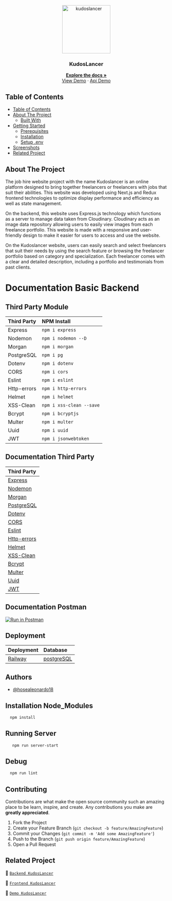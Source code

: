 <p align="center">
<div align="center">
  <img height="150" src="https://res.cloudinary.com/dklpoff31/image/upload/v1682587746/Logo_kudoslancer_sh22wb.png" alt="kudoslancer" border="0" crossorigin="anonymous"/>
</div>
  <h3 align="center">KudosLancer</h3>
  <p align="center">
    <a href="https://github.com/hosealeonardo18/kudoslancer_fe_nextjs"><strong>Explore the docs »</strong></a>
    <br />
    <a href="https://kudoslancer.vercel.app/">View Demo</a>
    ·
    <a href="https://kudoslancerrestapi.up.railway.app/">Api Demo</a>
  </p>
</p>

<!-- TABLE OF CONTENTS -->

## Table of Contents

- [Table of Contents](#table-of-contents)
- [About The Project](#about-the-project)
  - [Built With](#built-with)
- [Getting Started](#getting-started)
  - [Prerequisites](#prerequisites)
  - [Installation](#installation)
  - [Setup .env](#setup-env)
- [Screenshots](#screenshots)
- [Related Project](#related-project)

<!-- ABOUT THE PROJECT -->

## About The Project

The job hire website project with the name Kudoslancer is an online platform designed to bring together freelancers or freelancers with jobs that suit their abilities. This website was developed using Next.js and Redux frontend technologies to optimize display performance and efficiency as well as state management.

On the backend, this website uses Express.js technology which functions as a server to manage data taken from Cloudinary. Cloudinary acts as an image data repository allowing users to easily view images from each freelance portfolio. This website is made with a responsive and user-friendly design to make it easier for users to access and use the website.

On the Kudoslancer website, users can easily search and select freelancers that suit their needs by using the search feature or browsing the freelancer portfolio based on category and specialization. Each freelancer comes with a clear and detailed description, including a portfolio and testimonials from past clients.

# Documentation Basic Backend

## Third Party Module

| Third Party | NPM Install              |
| :---------- | :----------------------- |
| Express     | `npm i express`          |
| Nodemon     | `npm i nodemon --D`      |
| Morgan      | `npm i morgan`           |
| PostgreSQL  | `npm i pg`               |
| Dotenv      | `npm i dotenv`           |
| CORS        | `npm i cors`             |
| Eslint      | `npm i eslint`           |
| Http-errors | `npm i http-errors`      |
| Helmet      | `npm i helmet`           |
| XSS-Clean   | `npm i xss-clean --save` |
| Bcrypt      | `npm i bcryptjs`         |
| Multer      | `npm i multer`           |
| Uuid        | `npm i uuid`             |
| JWT         | `npm i jsonwebtoken`     |

## Documentation Third Party

| Third Party                                                        |
| :----------------------------------------------------------------- |
| [Express](https://expressjs.com/)                                  |
| [Nodemon](https://www.npmjs.com/package/nodemon)                   |
| [Morgan](https://www.npmjs.com/package/morgan)                     |
| [PostgreSQL](https://www.postgresql.org/)                          |
| [Dotenv](https://www.npmjs.com/package/dotenv)                     |
| [CORS](https://www.npmjs.com/package/cors)                         |
| [Eslint](https://www.npmjs.com/package/eslint)                     |
| [Http-errors](https://www.npmjs.com/package/http-errors)           |
| [Helmet](https://www.npmjs.com/package/helmet)                     |
| [XSS-Clean](https://www.npmjs.com/package/xss-clean)               |
| [Bcrypt](https://www.npmjs.com/package/bcryptjs?activeTab=readme)  |
| [Multer](https://www.npmjs.com/package/multer)                     |
| [Uuid](https://www.npmjs.com/package/uuid)                         |
| [JWT](https://www.npmjs.com/package/jsonwebtoken?activeTab=readme) |

## Documentation Postman

[![Run in Postman](https://run.pstmn.io/button.svg)](https://www.postman.com/universal-moon-386224/workspace/kudoslancer/collection/24895506-35c09b99-b4ae-4088-8f7d-4236896450ae)

## Deployment

| Deployment                       | Database                                    |
| :------------------------------- | :------------------------------------------ |
| [Railway](https://railway.app/)  | [postgreSQL](https://www.postgresql.org/)   |


## Authors

- [@hosealeonardo18](https://github.com/hosealeonardo18)

## Installation Node_Modules

```bash
  npm install
```

## Running Server

```bash
   npm run server-start
```

## Debug

```bash
  npm run lint
```

## Contributing

Contributions are what make the open source community such an amazing place to be learn, inspire, and create. Any contributions you make are **greatly appreciated**.

1. Fork the Project
2. Create your Feature Branch (`git checkout -b feature/AmazingFeature`)
3. Commit your Changes (`git commit -m 'Add some AmazingFeature'`)
4. Push to the Branch (`git push origin feature/AmazingFeature`)
5. Open a Pull Request

## Related Project

:rocket: [`Backend KudosLancer`](https://github.com/hosealeonardo18/kudoslancer_restapi)

:rocket: [`Frontend KudosLancer`](https://github.com/hosealeonardo18/kudoslancer_fe_nextjs)

:rocket: [`Demo KudosLancer`](https://kudoslancer.vercel.app/)
